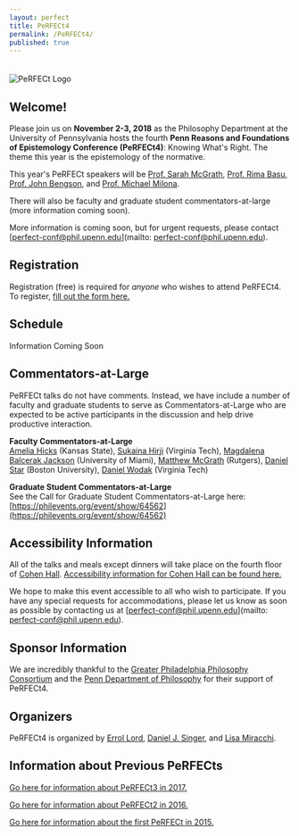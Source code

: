 ```yaml
---
layout: perfect
title: PeRFECt4
permalink: /PeRFECt4/
published: true
---
```

<img src="http://www.danieljsinger.com/images/PeRFECt4.png" alt="PeRFECt Logo" style="margin:20px 0px 0px">

## Welcome!

Please join us on **November 2-3, 2018** as the Philosophy Department at the University of Pennsylvania hosts the fourth **Penn Reasons and Foundations of Epistemology Conference (PeRFECt4)**: Knowing What's Right.  The theme this year is the epistemology of the normative.

This year's PeRFECt speakers will be [Prof. Sarah McGrath](https://www.princeton.edu/~smcgrath/), [Prof. Rima Basu](https://www.rimabasu.com/), [Prof. John Bengson](https://sites.google.com/site/johnbengson/), and [Prof. Michael Milona](http://michaelmilona.com/). 

There will also be faculty and graduate student commentators-at-large (more information coming soon).

More information is coming soon, but for urgent requests, please contact [perfect-conf@phil.upenn.edu](mailto: perfect-conf@phil.upenn.edu).

## Registration
Registration (free) is required for _anyone_ who wishes to attend PeRFECt4. To register, [fill out the form here.](https://goo.gl/forms/cZ8f7GgKr9qYOIgC3)



## Schedule
Information Coming Soon


## Commentators-at-Large
PeRFECt talks do not have comments.  Instead, we have include a number of faculty and graduate students to serve as Commentators-at-Large who are expected to be active participants in the discussion and help drive productive interaction.

**Faculty Commentators-at-Large**  
[Amelia Hicks](http://ameliajhicks.com/) (Kansas State), [Sukaina Hirji](http://www.sukaina-hirji.com/) (Virginia Tech), [Magdalena Balcerak Jackson](http://www.mbalcerakjackson.net/homepage/index.html) (University of Miami), [Matthew McGrath](https://missouri.academia.edu/MatthewMcGrath) (Rutgers), [Daniel Star](http://www.daniel-star.net/) (Boston University), [Daniel Wodak](https://danielwodak.weebly.com/) (Virginia Tech)

**Graduate Student Commentators-at-Large**  
See the Call for Graduate Student Commentators-at-Large here: [https://philevents.org/event/show/64562](https://philevents.org/event/show/64562)

## Accessibility Information
All of the talks and meals except dinners will take place on the fourth floor of [Cohen Hall](http://www.facilities.upenn.edu/maps/locations/cohen-hall-claudia).  [Accessibility information for Cohen Hall can be found here.](http://www.facilities.upenn.edu/sites/default/files/pennaccess/PA0310-CohenHall.pdf)

We hope to make this event accessible to all who wish to participate.  If you have any special requests for accommodations, please let us know as soon as possible by contacting us at [perfect-conf@phil.upenn.edu](mailto: perfect-conf@phil.upenn.edu).

## Sponsor Information
We are incredibly thankful to the [Greater Philadelphia Philosophy Consortium](http://www.thegppc.org/) and the [Penn Department of Philosophy](https://philosophy.sas.upenn.edu/) for their support of PeRFECt4.

## Organizers
PeRFECt4 is organized by [Errol Lord](http://www.errol-lord.com/), [Daniel J. Singer](http://www.danieljsinger.com/), and [Lisa Miracchi](http://miracchi.wix.com/lisamiracchi).

## Information about Previous PeRFECts
[Go here for information about PeRFECt3 in 2017.](http://www.danieljsinger.com/PeRFECt3/)

[Go here for information about PeRFECt2 in 2016.](http://www.danieljsinger.com/PeRFECt2/)

[Go here for information about the first PeRFECt in 2015.](http://www.phil.upenn.edu/~singerd/PeRFECt15.html)
